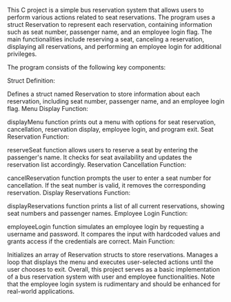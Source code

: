 This C project is a simple bus reservation system that allows users to perform various actions related to seat reservations. The program uses a struct Reservation to represent each reservation, containing information such as seat number, passenger name, and an employee login flag. The main functionalities include reserving a seat, canceling a reservation, displaying all reservations, and performing an employee login for additional privileges.

The program consists of the following key components:

Struct Definition:

Defines a struct named Reservation to store information about each reservation, including seat number, passenger name, and an employee login flag.
Menu Display Function:

displayMenu function prints out a menu with options for seat reservation, cancellation, reservation display, employee login, and program exit.
Seat Reservation Function:

reserveSeat function allows users to reserve a seat by entering the passenger's name. It checks for seat availability and updates the reservation list accordingly.
Reservation Cancellation Function:

cancelReservation function prompts the user to enter a seat number for cancellation. If the seat number is valid, it removes the corresponding reservation.
Display Reservations Function:

displayReservations function prints a list of all current reservations, showing seat numbers and passenger names.
Employee Login Function:

employeeLogin function simulates an employee login by requesting a username and password. It compares the input with hardcoded values and grants access if the credentials are correct.
Main Function:

Initializes an array of Reservation structs to store reservations.
Manages a loop that displays the menu and executes user-selected actions until the user chooses to exit.
Overall, this project serves as a basic implementation of a bus reservation system with user and employee functionalities. Note that the employee login system is rudimentary and should be enhanced for real-world applications.





